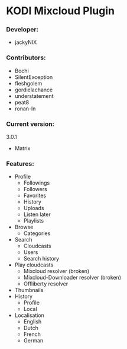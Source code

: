 # KODI Mixcloud Plugin

### Developer:
  - jackyNIX

### Contributors:
  - Bochi
  - SilentException
  - fleshgolem
  - gordielachance
  - understatement
  - peat8
  - ronan-ln

### Current version: 
  3.0.1
  - Matrix

### Features:
  - Profile
    - Followings
    - Followers
    - Favorites
    - History
    - Uploads
    - Listen later
    - Playlists
  - Browse
    - Categories
  - Search
    - Cloudcasts
    - Users
    - Search history
  - Play cloudcasts
    - Mixcloud resolver (broken)
    - Mixcloud-Downloader resolver (broken)
    - Offliberty resolver
  - Thumbnails
  - History
    - Profile
    - Local
  - Localisation
    - English
    - Dutch
    - French
    - German